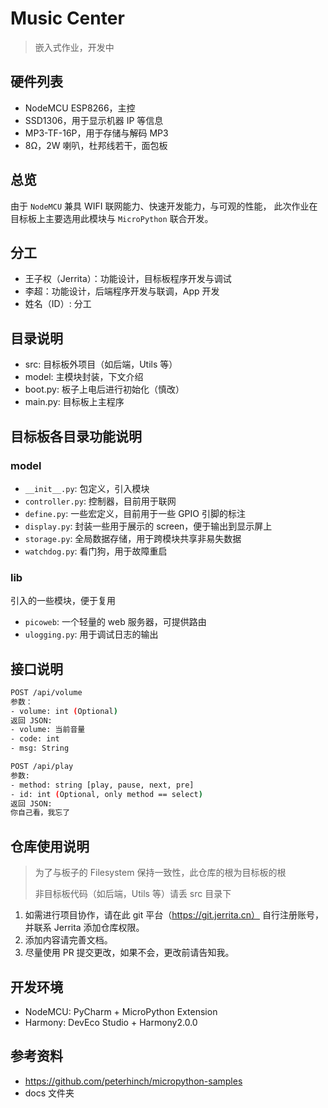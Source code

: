 # Music Center

> 嵌入式作业，开发中

## 硬件列表

- NodeMCU ESP8266，主控
- SSD1306，用于显示机器 IP 等信息
- MP3-TF-16P，用于存储与解码 MP3
- 8Ω，2W 喇叭，杜邦线若干，面包板

## 总览

由于 `NodeMCU` 兼具 WIFI 联网能力、快速开发能力，与可观的性能， 此次作业在目标板上主要选用此模块与 `MicroPython` 联合开发。

## 分工

- 王子权（Jerrita）：功能设计，目标板程序开发与调试
- 李超：功能设计，后端程序开发与联调，App 开发
- 姓名（ID）: 分工

## 目录说明

- src: 目标板外项目（如后端，Utils 等）
- model: 主模块封装，下文介绍
- boot.py: 板子上电后进行初始化（慎改）
- main.py: 目标板上主程序

## 目标板各目录功能说明

### model

- `__init__.py`: 包定义，引入模块
- `controller.py`: 控制器，目前用于联网
- `define.py`: 一些宏定义，目前用于一些 GPIO 引脚的标注
- `display.py`: 封装一些用于展示的 screen，便于输出到显示屏上
- `storage.py`: 全局数据存储，用于跨模块共享非易失数据
- `watchdog.py`: 看门狗，用于故障重启

### lib

引入的一些模块，便于复用

- `picoweb`: 一个轻量的 web 服务器，可提供路由
- `ulogging.py`: 用于调试日志的输出



## 接口说明

```bash
POST /api/volume
参数：
- volume: int (Optional)
返回 JSON:
- volume: 当前音量
- code: int
- msg: String

POST /api/play
参数:
- method: string [play, pause, next, pre]
- id: int (Optional, only method == select)
返回 JSON:
你自己看，我忘了

```





## 仓库使用说明

> 为了与板子的 Filesystem 保持一致性，此仓库的根为目标板的根
>
> 非目标板代码（如后端，Utils 等）请丢 src 目录下

1. 如需进行项目协作，请在此 git 平台（https://git.jerrita.cn） 自行注册账号，并联系 Jerrita 添加仓库权限。
2. 添加内容请完善文档。
3. 尽量使用 PR 提交更改，如果不会，更改前请告知我。

## 开发环境

- NodeMCU: PyCharm + MicroPython Extension
- Harmony: DevEco Studio + Harmony2.0.0

## 参考资料

- https://github.com/peterhinch/micropython-samples
- docs 文件夹
